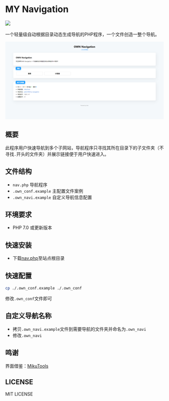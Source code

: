 # MY Navigation

[![](https://data.jsdelivr.com/v1/package/gh/jokin1999/my-navigation/badge)](https://www.jsdelivr.com/package/gh/jokin1999/my-navigation)

一个轻量级自动根据目录动态生成导航的PHP程序，一个文件创造一整个导航。

![Preview](./preview.png)

## 概要

此程序用户快速导航到多个子网站，导航程序只寻找其所在目录下的子文件夹（不寻找`.`开头的文件夹）并展示链接便于用户快速进入。

## 文件结构

- `nav.php` 导航程序
- `.own_conf.example` 主配置文件案例
- `.own_navi.example` 自定义导航信息配置

## 环境要求

- PHP 7.0 或更新版本

## 快速安装

- 下载[nav.php](https://cdn.jsdelivr.net/gh/jokin1999/my-navigation@latest/nav.php)至站点根目录

## 快速配置

```bash
cp ./.own_conf.example ./.own_conf
```

修改`.own_conf`文件即可

## 自定义导航名称

- 拷贝`.own_navi.example`文件到需要导航的文件夹并命名为`.own_navi`
- 修改`.own_navi`

## 鸣谢

界面借鉴：[MikuTools](https://github.com/Ice-Hazymoon/MikuTools)

## LICENSE

MIT LICENSE
